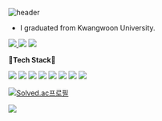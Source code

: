 ![header](https://capsule-render.vercel.app/api?type=waving&color=90B494&height=300&section=header&text=Hi~%20I'm%20SoomanBaek&fontSize=60&fontColor=6AA7DF)

- I graduated from Kwangwoon University.


<a href="https://drive.google.com/file/d/15t_mb_7kfQx1r-YnSJagTLah_upZMKtN/view?usp=sharing" target="_blank"><img src="https://img.shields.io/badge/resume-018EF5?style=flat-square&logo=ReadMe&logoColor=white"/>
<a href="https://www.notion.so/bsm311/fac8f210abc54babb5c56ff8153418bc?pvs=4" target="_blank"><img src="https://img.shields.io/badge/portpolio-000000?style=flat-square&logo=notion&logoColor=white"/></a>
<a href="https://www.linkedin.com/in/%EC%88%98%EB%A7%8C-%EB%B0%B1-631b62231" target="_blank"><img src="https://img.shields.io/badge/linkedin-0A66C2?style=flat-square&logo=linkedin&logoColor=white"/></a>        
     
🚀**Tech Stack**🚀

<img src="https://img.shields.io/badge/-A8B9CC?style=flat-square&logo=C&logoColor=white"/> <img src="https://img.shields.io/badge/C++-00599C?style=flat-square&logo=C++&logoColor=white"/> <img src="https://img.shields.io/badge/JAVA-00599C?style=flat-square&logo=JAVA&logoColor=white"/> <img src="https://img.shields.io/badge/Python-3776AB?style=flat-square&logo=Python&logoColor=white"/> <img src="https://img.shields.io/badge/JavaScript-F7DF1E?style=flat-square&logo=JavaScript&logoColor=white"/> <img src="https://img.shields.io/badge/TypeScript-3178C6?style=flat-square&logo=TypeScript&logoColor=white"/> <img src="https://img.shields.io/badge/Node.js-339933?style=flat-square&logo=Node.js&logoColor=white"/> <img src="https://img.shields.io/badge/NestJS-E0234E?style=flat-square&logo=NestJS&logoColor=white"/>






[![Solved.ac프로필](http://mazassumnida.wtf/api/generate_badge?boj=bsm311)](https://solved.ac/bsm311)

![](https://leetcard.jacoblin.cool/soomanbaek?theme=light,unicorn)
